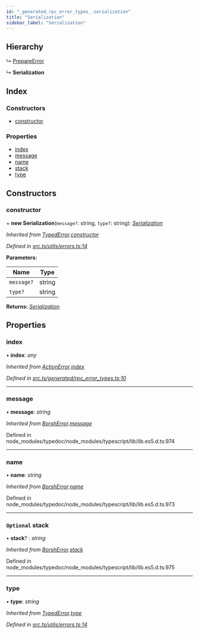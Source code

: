 ```yaml
---
id: "_generated_rpc_error_types_.serialization"
title: "Serialization"
sidebar_label: "Serialization"
---
```


## Hierarchy

  ↳ [PrepareError](_generated_rpc_error_types_.prepareerror.md)

  ↳ **Serialization**

## Index

### Constructors

* [constructor](_generated_rpc_error_types_.serialization.md#constructor)

### Properties

* [index](_generated_rpc_error_types_.serialization.md#index)
* [message](_generated_rpc_error_types_.serialization.md#message)
* [name](_generated_rpc_error_types_.serialization.md#name)
* [stack](_generated_rpc_error_types_.serialization.md#optional-stack)
* [type](_generated_rpc_error_types_.serialization.md#type)

## Constructors

###  constructor

\+ **new Serialization**(`message?`: string, `type?`: string): *[Serialization](_generated_rpc_error_types_.serialization.md)*

*Inherited from [TypedError](_utils_errors_.typederror.md).[constructor](_utils_errors_.typederror.md#constructor)*

*Defined in [src.ts/utils/errors.ts:14](https://github.com/nearprotocol/nearlib/blob/de49029/src.ts/utils/errors.ts#L14)*

**Parameters:**

Name | Type |
------ | ------ |
`message?` | string |
`type?` | string |

**Returns:** *[Serialization](_generated_rpc_error_types_.serialization.md)*

## Properties

###  index

• **index**: *any*

*Inherited from [ActionError](_generated_rpc_error_types_.actionerror.md).[index](_generated_rpc_error_types_.actionerror.md#index)*

*Defined in [src.ts/generated/rpc_error_types.ts:10](https://github.com/nearprotocol/nearlib/blob/de49029/src.ts/generated/rpc_error_types.ts#L10)*

___

###  message

• **message**: *string*

*Inherited from [BorshError](_utils_serialize_.borsherror.md).[message](_utils_serialize_.borsherror.md#message)*

Defined in node_modules/typedoc/node_modules/typescript/lib/lib.es5.d.ts:974

___

###  name

• **name**: *string*

*Inherited from [BorshError](_utils_serialize_.borsherror.md).[name](_utils_serialize_.borsherror.md#name)*

Defined in node_modules/typedoc/node_modules/typescript/lib/lib.es5.d.ts:973

___

### `Optional` stack

• **stack**? : *string*

*Inherited from [BorshError](_utils_serialize_.borsherror.md).[stack](_utils_serialize_.borsherror.md#optional-stack)*

Defined in node_modules/typedoc/node_modules/typescript/lib/lib.es5.d.ts:975

___

###  type

• **type**: *string*

*Inherited from [TypedError](_utils_errors_.typederror.md).[type](_utils_errors_.typederror.md#type)*

*Defined in [src.ts/utils/errors.ts:14](https://github.com/nearprotocol/nearlib/blob/de49029/src.ts/utils/errors.ts#L14)*
